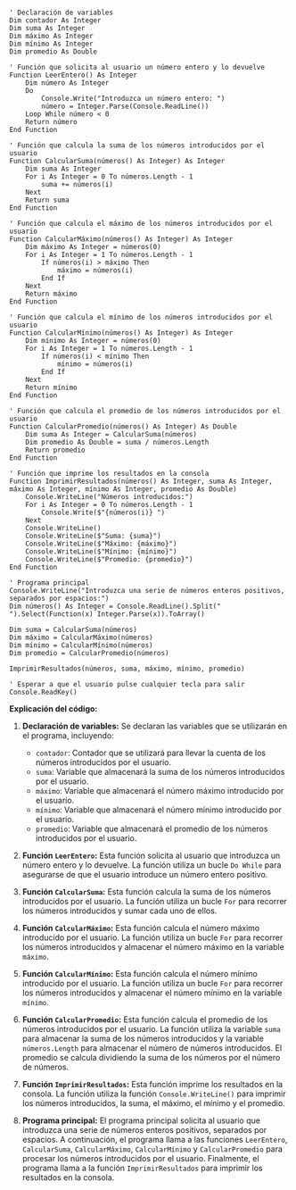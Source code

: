 ```visual basic

' Declaración de variables
Dim contador As Integer
Dim suma As Integer
Dim máximo As Integer
Dim mínimo As Integer
Dim promedio As Double

' Función que solicita al usuario un número entero y lo devuelve
Function LeerEntero() As Integer
    Dim número As Integer
    Do
        Console.Write("Introduzca un número entero: ")
        número = Integer.Parse(Console.ReadLine())
    Loop While número < 0
    Return número
End Function

' Función que calcula la suma de los números introducidos por el usuario
Function CalcularSuma(números() As Integer) As Integer
    Dim suma As Integer
    For i As Integer = 0 To números.Length - 1
        suma += números(i)
    Next
    Return suma
End Function

' Función que calcula el máximo de los números introducidos por el usuario
Function CalcularMáximo(números() As Integer) As Integer
    Dim máximo As Integer = números(0)
    For i As Integer = 1 To números.Length - 1
        If números(i) > máximo Then
            máximo = números(i)
        End If
    Next
    Return máximo
End Function

' Función que calcula el mínimo de los números introducidos por el usuario
Function CalcularMínimo(números() As Integer) As Integer
    Dim mínimo As Integer = números(0)
    For i As Integer = 1 To números.Length - 1
        If números(i) < mínimo Then
            mínimo = números(i)
        End If
    Next
    Return mínimo
End Function

' Función que calcula el promedio de los números introducidos por el usuario
Function CalcularPromedio(números() As Integer) As Double
    Dim suma As Integer = CalcularSuma(números)
    Dim promedio As Double = suma / números.Length
    Return promedio
End Function

' Función que imprime los resultados en la consola
Function ImprimirResultados(números() As Integer, suma As Integer, máximo As Integer, mínimo As Integer, promedio As Double)
    Console.WriteLine("Números introducidos:")
    For i As Integer = 0 To números.Length - 1
        Console.Write($"{números(i)} ")
    Next
    Console.WriteLine()
    Console.WriteLine($"Suma: {suma}")
    Console.WriteLine($"Máximo: {máximo}")
    Console.WriteLine($"Mínimo: {mínimo}")
    Console.WriteLine($"Promedio: {promedio}")
End Function

' Programa principal
Console.WriteLine("Introduzca una serie de números enteros positivos, separados por espacios:")
Dim números() As Integer = Console.ReadLine().Split(" ").Select(Function(x) Integer.Parse(x)).ToArray()

Dim suma = CalcularSuma(números)
Dim máximo = CalcularMáximo(números)
Dim mínimo = CalcularMínimo(números)
Dim promedio = CalcularPromedio(números)

ImprimirResultados(números, suma, máximo, mínimo, promedio)

' Esperar a que el usuario pulse cualquier tecla para salir
Console.ReadKey()

```

**Explicación del código:**

1. **Declaración de variables:** Se declaran las variables que se utilizarán en el programa, incluyendo:
    * `contador`: Contador que se utilizará para llevar la cuenta de los números introducidos por el usuario.
    * `suma`: Variable que almacenará la suma de los números introducidos por el usuario.
    * `máximo`: Variable que almacenará el número máximo introducido por el usuario.
    * `mínimo`: Variable que almacenará el número mínimo introducido por el usuario.
    * `promedio`: Variable que almacenará el promedio de los números introducidos por el usuario.

2. **Función `LeerEntero`:** Esta función solicita al usuario que introduzca un número entero y lo devuelve. La función utiliza un bucle `Do While` para asegurarse de que el usuario introduce un número entero positivo.

3. **Función `CalcularSuma`:** Esta función calcula la suma de los números introducidos por el usuario. La función utiliza un bucle `For` para recorrer los números introducidos y sumar cada uno de ellos.

4. **Función `CalcularMáximo`:** Esta función calcula el número máximo introducido por el usuario. La función utiliza un bucle `For` para recorrer los números introducidos y almacenar el número máximo en la variable `máximo`.

5. **Función `CalcularMínimo`:** Esta función calcula el número mínimo introducido por el usuario. La función utiliza un bucle `For` para recorrer los números introducidos y almacenar el número mínimo en la variable `mínimo`.

6. **Función `CalcularPromedio`:** Esta función calcula el promedio de los números introducidos por el usuario. La función utiliza la variable `suma` para almacenar la suma de los números introducidos y la variable `números.Length` para almacenar el número de números introducidos. El promedio se calcula dividiendo la suma de los números por el número de números.

7. **Función `ImprimirResultados`:** Esta función imprime los resultados en la consola. La función utiliza la función `Console.WriteLine()` para imprimir los números introducidos, la suma, el máximo, el mínimo y el promedio.

8. **Programa principal:** El programa principal solicita al usuario que introduzca una serie de números enteros positivos, separados por espacios. A continuación, el programa llama a las funciones `LeerEntero`, `CalcularSuma`, `CalcularMáximo`, `CalcularMínimo` y `CalcularPromedio` para procesar los números introducidos por el usuario. Finalmente, el programa llama a la función `ImprimirResultados` para imprimir los resultados en la consola.